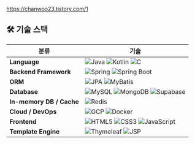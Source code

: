 https://chanwoo23.tistory.com/1

## 🛠️ 기술 스택

| 분류               | 기술 |
|--------------------|------|
| **Language**        | ![Java](https://img.shields.io/badge/Java-007396?style=flat&logo=openjdk&logoColor=white) ![Kotlin](https://img.shields.io/badge/Kotlin-7F52FF?style=flat&logo=kotlin&logoColor=white) ![C](https://img.shields.io/badge/C-A8B9CC?style=flat&logo=c&logoColor=white) |
| **Backend Framework** | ![Spring](https://img.shields.io/badge/Spring-6DB33F?style=flat&logo=spring&logoColor=white) ![Spring Boot](https://img.shields.io/badge/Spring%20Boot-6DB33F?style=flat&logo=spring-boot&logoColor=white) |
| **ORM**             | ![JPA](https://img.shields.io/badge/JPA-007396?style=flat) ![MyBatis](https://img.shields.io/badge/MyBatis-DB3D44?style=flat&logoColor=white) |
| **Database**        | ![MySQL](https://img.shields.io/badge/MySQL-4479A1?style=flat&logo=mysql&logoColor=white) ![MongoDB](https://img.shields.io/badge/MongoDB-47A248?style=flat&logo=mongodb&logoColor=white) ![Supabase](https://img.shields.io/badge/Supabase-3ECF8E?style=flat&logo=supabase&logoColor=white) |
| **In-memory DB / Cache** | ![Redis](https://img.shields.io/badge/Redis-DC382D?style=flat&logo=redis&logoColor=white) |
| **Cloud / DevOps**  | ![GCP](https://img.shields.io/badge/GCP-4285F4?style=flat&logo=google-cloud&logoColor=white) ![Docker](https://img.shields.io/badge/Docker-2496ED?style=flat&logo=docker&logoColor=white) |
| **Frontend**        | ![HTML5](https://img.shields.io/badge/HTML5-E34F26?style=flat&logo=html5&logoColor=white) ![CSS3](https://img.shields.io/badge/CSS3-1572B6?style=flat&logo=css3&logoColor=white) ![JavaScript](https://img.shields.io/badge/JavaScript-F7DF1E?style=flat&logo=javascript&logoColor=black) |
| **Template Engine** | ![Thymeleaf](https://img.shields.io/badge/Thymeleaf-005F0F?style=flat&logo=thymeleaf&logoColor=white) ![JSP](https://img.shields.io/badge/JSP-007396?style=flat) |



